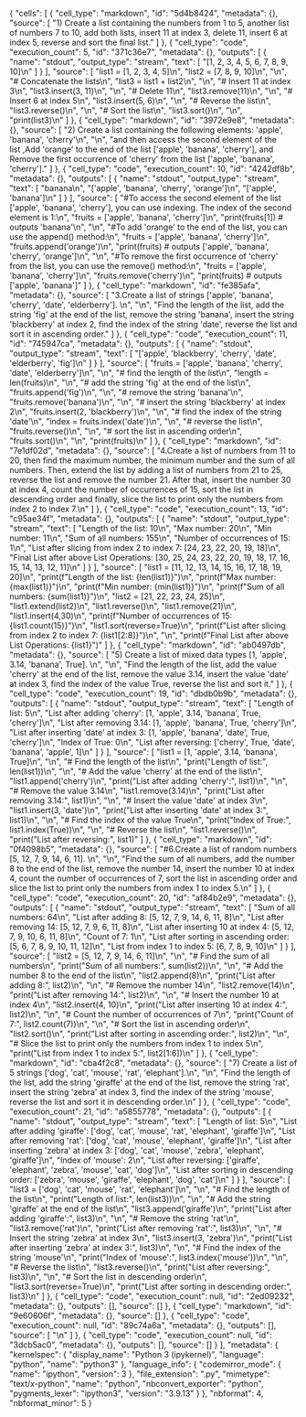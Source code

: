 {
 "cells": [
  {
   "cell_type": "markdown",
   "id": "5d4b8424",
   "metadata": {},
   "source": [
    "1) Create a list containing the numbers from 1 to 5, another list of numbers 7 to 10, add both lists, insert 11 at index 3, delete 11, insert 6 at index 5, reverse and sort the final list."
   ]
  },
  {
   "cell_type": "code",
   "execution_count": 5,
   "id": "371c36e7",
   "metadata": {},
   "outputs": [
    {
     "name": "stdout",
     "output_type": "stream",
     "text": [
      "[1, 2, 3, 4, 5, 6, 7, 8, 9, 10]\n"
     ]
    }
   ],
   "source": [
    "list1 = [1, 2, 3, 4, 5]\n",
    "list2 = [7, 8, 9, 10]\n",
    "\n",
    "# Concatenate the lists\n",
    "list3 = list1 + list2\n",
    "\n",
    "# Insert 11 at index 3\n",
    "list3.insert(3, 11)\n",
    "\n",
    "# Delete 11\n",
    "list3.remove(11)\n",
    "\n",
    "# Insert 6 at index 5\n",
    "list3.insert(5, 6)\n",
    "\n",
    "# Reverse the list\n",
    "list3.reverse()\n",
    "\n",
    "# Sort the list\n",
    "list3.sort()\n",
    "\n",
    "print(list3)\n"
   ]
  },
  {
   "cell_type": "markdown",
   "id": "3972e9e8",
   "metadata": {},
   "source": [
    "2) Create a list containing the following elements: 'apple', 'banana', 'cherry'\n",
    "\n",
    "and then access the second element of the list ,Add 'orange' to the end of the list ['apple', 'banana', 'cherry'], and Remove the first occurrence of 'cherry' from the list ['apple', 'banana', 'cherry']."
   ]
  },
  {
   "cell_type": "code",
   "execution_count": 10,
   "id": "4242df8b",
   "metadata": {},
   "outputs": [
    {
     "name": "stdout",
     "output_type": "stream",
     "text": [
      "banana\n",
      "['apple', 'banana', 'cherry', 'orange']\n",
      "['apple', 'banana']\n"
     ]
    }
   ],
   "source": [
    "#To access the second element of the list ['apple', 'banana', 'cherry'], you can use indexing. The index of the second element is 1:\n",
    "fruits = ['apple', 'banana', 'cherry']\n",
    "print(fruits[1]) # outputs 'banana'\n",
    "\n",
    "#To add 'orange' to the end of the list, you can use the append() method:\n",
    "fruits = ['apple', 'banana', 'cherry']\n",
    "fruits.append('orange')\n",
    "print(fruits) # outputs ['apple', 'banana', 'cherry', 'orange']\n",
    "\n",
    "#To remove the first occurrence of 'cherry' from the list, you can use the remove() method:\n",
    "fruits = ['apple', 'banana', 'cherry']\n",
    "fruits.remove('cherry')\n",
    "print(fruits) # outputs ['apple', 'banana']"
   ]
  },
  {
   "cell_type": "markdown",
   "id": "fe385afa",
   "metadata": {},
   "source": [
    "3.Create a list of strings ['apple', 'banana', 'cherry', 'date', 'elderberry']. \n",
    "\n",
    "Find the length of the list, add the string 'fig' at the end of the list, remove the string 'banana', insert the string 'blackberry' at index 2, find the index of the string 'date', reverse the list and sort it in ascending order."
   ]
  },
  {
   "cell_type": "code",
   "execution_count": 11,
   "id": "745947ca",
   "metadata": {},
   "outputs": [
    {
     "name": "stdout",
     "output_type": "stream",
     "text": [
      "['apple', 'blackberry', 'cherry', 'date', 'elderberry', 'fig']\n"
     ]
    }
   ],
   "source": [
    "fruits = ['apple', 'banana', 'cherry', 'date', 'elderberry']\n",
    "\n",
    "# find the length of the list\n",
    "length = len(fruits)\n",
    "\n",
    "# add the string 'fig' at the end of the list\n",
    "fruits.append('fig')\n",
    "\n",
    "# remove the string 'banana'\n",
    "fruits.remove('banana')\n",
    "\n",
    "# insert the string 'blackberry' at index 2\n",
    "fruits.insert(2, 'blackberry')\n",
    "\n",
    "# find the index of the string 'date'\n",
    "index = fruits.index('date')\n",
    "\n",
    "# reverse the list\n",
    "fruits.reverse()\n",
    "\n",
    "# sort the list in ascending order\n",
    "fruits.sort()\n",
    "\n",
    "print(fruits)\n"
   ]
  },
  {
   "cell_type": "markdown",
   "id": "7e1df02d",
   "metadata": {},
   "source": [
    "4.Create a list of numbers from 11 to 20, then find the maximum number, the minimum number and the sum of all numbers. Then, extend the list by adding a list of numbers from 21 to 25, reverse the list and remove the number 21. After that, insert the number 30 at index 4, count the number of occurrences of 15, sort the list in descending order and finally, slice the list to print only the numbers from index 2 to index 7.\n"
   ]
  },
  {
   "cell_type": "code",
   "execution_count": 13,
   "id": "c95ae34f",
   "metadata": {},
   "outputs": [
    {
     "name": "stdout",
     "output_type": "stream",
     "text": [
      "Length of the list: 10\n",
      "Max number: 20\n",
      "Min number: 11\n",
      "Sum of all numbers: 155\n",
      "Number of occurrences of 15: 1\n",
      "List after slicing from index 2 to index 7: [24, 23, 22, 20, 19, 18]\n",
      "Final List after above List Operations: [30, 25, 24, 23, 22, 20, 19, 18, 17, 16, 15, 14, 13, 12, 11]\n"
     ]
    }
   ],
   "source": [
    "list1 = [11, 12, 13, 14, 15, 16, 17, 18, 19, 20]\n",
    "print(f\"Length of the list: {len(list1)}\")\n",
    "print(f\"Max number: {max(list1)}\")\n",
    "print(f\"Min number: {min(list1)}\")\n",
    "print(f\"Sum of all numbers: {sum(list1)}\")\n",
    "list2 = [21, 22, 23, 24, 25]\n",
    "list1.extend(list2)\n",
    "list1.reverse()\n",
    "list1.remove(21)\n",
    "list1.insert(4,30)\n",
    "print(f\"Number of occurrences of 15: {list1.count(15)}\")\n",
    "list1.sort(reverse=True)\n",
    "print(f\"List after slicing from index 2 to index 7: {list1[2:8]}\")\n",
    "\n",
    "print(f\"Final List after above List Operations: {list1}\")"
   ]
  },
  {
   "cell_type": "markdown",
   "id": "ab0497db",
   "metadata": {},
   "source": [
    "5) Create a list of mixed data types [1, 'apple', 3.14, 'banana', True]. \n",
    "\n",
    "Find the length of the list, add the value 'cherry' at the end of the list, remove the value 3.14, insert the value 'date' at index 3, find the index of the value True, reverse the list and sort it."
   ]
  },
  {
   "cell_type": "code",
   "execution_count": 19,
   "id": "dbdb0b9b",
   "metadata": {},
   "outputs": [
    {
     "name": "stdout",
     "output_type": "stream",
     "text": [
      "Length of list: 5\n",
      "List after adding 'cherry': [1, 'apple', 3.14, 'banana', True, 'cherry']\n",
      "List after removing 3.14: [1, 'apple', 'banana', True, 'cherry']\n",
      "List after inserting 'date' at index 3: [1, 'apple', 'banana', 'date', True, 'cherry']\n",
      "Index of True: 0\n",
      "List after reversing: ['cherry', True, 'date', 'banana', 'apple', 1]\n"
     ]
    }
   ],
   "source": [
    "list1 = [1, 'apple', 3.14, 'banana', True]\n",
    "\n",
    "# Find the length of the list\n",
    "print(\"Length of list:\", len(list1))\n",
    "\n",
    "# Add the value 'cherry' at the end of the list\n",
    "list1.append('cherry')\n",
    "print(\"List after adding 'cherry':\", list1)\n",
    "\n",
    "# Remove the value 3.14\n",
    "list1.remove(3.14)\n",
    "print(\"List after removing 3.14:\", list1)\n",
    "\n",
    "# Insert the value 'date' at index 3\n",
    "list1.insert(3, 'date')\n",
    "print(\"List after inserting 'date' at index 3:\", list1)\n",
    "\n",
    "# Find the index of the value True\n",
    "print(\"Index of True:\", list1.index(True))\n",
    "\n",
    "# Reverse the list\n",
    "list1.reverse()\n",
    "print(\"List after reversing:\", list1)"
   ]
  },
  {
   "cell_type": "markdown",
   "id": "0f4098b5",
   "metadata": {},
   "source": [
    "#6.Create a list of random numbers [5, 12, 7, 9, 14, 6, 11]. \n",
    "\n",
    "Find the sum of all numbers, add the number 8 to the end of the list, remove the number 14, insert the number 10 at index 4, count the number of occurrences of 7, sort the list in ascending order and slice the list to print only the numbers from index 1 to index 5.\n"
   ]
  },
  {
   "cell_type": "code",
   "execution_count": 20,
   "id": "af84b2e9",
   "metadata": {},
   "outputs": [
    {
     "name": "stdout",
     "output_type": "stream",
     "text": [
      "Sum of all numbers: 64\n",
      "List after adding 8: [5, 12, 7, 9, 14, 6, 11, 8]\n",
      "List after removing 14: [5, 12, 7, 9, 6, 11, 8]\n",
      "List after inserting 10 at index 4: [5, 12, 7, 9, 10, 6, 11, 8]\n",
      "Count of 7: 1\n",
      "List after sorting in ascending order: [5, 6, 7, 8, 9, 10, 11, 12]\n",
      "List from index 1 to index 5: [6, 7, 8, 9, 10]\n"
     ]
    }
   ],
   "source": [
    "list2 = [5, 12, 7, 9, 14, 6, 11]\n",
    "\n",
    "# Find the sum of all numbers\n",
    "print(\"Sum of all numbers:\", sum(list2))\n",
    "\n",
    "# Add the number 8 to the end of the list\n",
    "list2.append(8)\n",
    "print(\"List after adding 8:\", list2)\n",
    "\n",
    "# Remove the number 14\n",
    "list2.remove(14)\n",
    "print(\"List after removing 14:\", list2)\n",
    "\n",
    "# Insert the number 10 at index 4\n",
    "list2.insert(4, 10)\n",
    "print(\"List after inserting 10 at index 4:\", list2)\n",
    "\n",
    "# Count the number of occurrences of 7\n",
    "print(\"Count of 7:\", list2.count(7))\n",
    "\n",
    "# Sort the list in ascending order\n",
    "list2.sort()\n",
    "print(\"List after sorting in ascending order:\", list2)\n",
    "\n",
    "# Slice the list to print only the numbers from index 1 to index 5\n",
    "print(\"List from index 1 to index 5:\", list2[1:6])\n"
   ]
  },
  {
   "cell_type": "markdown",
   "id": "cba4f2c8",
   "metadata": {},
   "source": [
    "7) Create a list of 5 strings ['dog', 'cat', 'mouse', 'rat', 'elephant'].\n",
    "\n",
    "Find the length of the list, add the string 'giraffe' at the end of the list, remove the string 'rat', insert the string 'zebra' at index 3, find the index of the string 'mouse', reverse the list and sort it in descending order.\n"
   ]
  },
  {
   "cell_type": "code",
   "execution_count": 21,
   "id": "a5855778",
   "metadata": {},
   "outputs": [
    {
     "name": "stdout",
     "output_type": "stream",
     "text": [
      "Length of list: 5\n",
      "List after adding 'giraffe': ['dog', 'cat', 'mouse', 'rat', 'elephant', 'giraffe']\n",
      "List after removing 'rat': ['dog', 'cat', 'mouse', 'elephant', 'giraffe']\n",
      "List after inserting 'zebra' at index 3: ['dog', 'cat', 'mouse', 'zebra', 'elephant', 'giraffe']\n",
      "Index of 'mouse': 2\n",
      "List after reversing: ['giraffe', 'elephant', 'zebra', 'mouse', 'cat', 'dog']\n",
      "List after sorting in descending order: ['zebra', 'mouse', 'giraffe', 'elephant', 'dog', 'cat']\n"
     ]
    }
   ],
   "source": [
    "list3 = ['dog', 'cat', 'mouse', 'rat', 'elephant']\n",
    "\n",
    "# Find the length of the list\n",
    "print(\"Length of list:\", len(list3))\n",
    "\n",
    "# Add the string 'giraffe' at the end of the list\n",
    "list3.append('giraffe')\n",
    "print(\"List after adding 'giraffe':\", list3)\n",
    "\n",
    "# Remove the string 'rat'\n",
    "list3.remove('rat')\n",
    "print(\"List after removing 'rat':\", list3)\n",
    "\n",
    "# Insert the string 'zebra' at index 3\n",
    "list3.insert(3, 'zebra')\n",
    "print(\"List after inserting 'zebra' at index 3:\", list3)\n",
    "\n",
    "# Find the index of the string 'mouse'\n",
    "print(\"Index of 'mouse':\", list3.index('mouse'))\n",
    "\n",
    "# Reverse the list\n",
    "list3.reverse()\n",
    "print(\"List after reversing:\", list3)\n",
    "\n",
    "# Sort the list in descending order\n",
    "list3.sort(reverse=True)\n",
    "print(\"List after sorting in descending order:\", list3)\n"
   ]
  },
  {
   "cell_type": "code",
   "execution_count": null,
   "id": "2ed09232",
   "metadata": {},
   "outputs": [],
   "source": []
  },
  {
   "cell_type": "markdown",
   "id": "9e60606f",
   "metadata": {},
   "source": []
  },
  {
   "cell_type": "code",
   "execution_count": null,
   "id": "89c74a6a",
   "metadata": {},
   "outputs": [],
   "source": [
    "\n"
   ]
  },
  {
   "cell_type": "code",
   "execution_count": null,
   "id": "3dcb5ac0",
   "metadata": {},
   "outputs": [],
   "source": []
  }
 ],
 "metadata": {
  "kernelspec": {
   "display_name": "Python 3 (ipykernel)",
   "language": "python",
   "name": "python3"
  },
  "language_info": {
   "codemirror_mode": {
    "name": "ipython",
    "version": 3
   },
   "file_extension": ".py",
   "mimetype": "text/x-python",
   "name": "python",
   "nbconvert_exporter": "python",
   "pygments_lexer": "ipython3",
   "version": "3.9.13"
  }
 },
 "nbformat": 4,
 "nbformat_minor": 5
}
